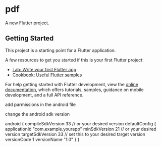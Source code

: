 # pdf

A new Flutter project.

## Getting Started

This project is a starting point for a Flutter application.

A few resources to get you started if this is your first Flutter project:

- [Lab: Write your first Flutter app](https://docs.flutter.dev/get-started/codelab)
- [Cookbook: Useful Flutter samples](https://docs.flutter.dev/cookbook)

For help getting started with Flutter development, view the
[online documentation](https://docs.flutter.dev/), which offers tutorials,
samples, guidance on mobile development, and a full API reference.


add parmissions in the android file 
  <!-- <uses-permission android:name="android.permission.INTERNET"/>
    <uses-permission android:name="android.permission.WRITE_EXTERNAL_STORAGE"/>
    <uses-permission android:name="android.permission.READ_EXTERNAL_STORAGE"/>
    <uses-permission android:name="android.permission.MANAGE_EXTERNAL_STORAGE"/> -->

change the android sdk version 

android {
    compileSdkVersion 33 // or your desired version
    defaultConfig {
        applicationId "com.example.yourapp"
        minSdkVersion 21 // or your desired version
        targetSdkVersion 33 // set this to your desired target version
        versionCode 1
        versionName "1.0"
    }
}

